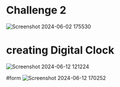 # Challenge 2
![Screenshot 2024-06-02 175530](https://github.com/tushar0103/ReactJs-from-begining/assets/109269801/db4f0604-5458-45c0-a014-2c652a0ed093)
 # creating Digital Clock

 ![Screenshot 2024-06-12 121224](https://github.com/tushar0103/ReactJs-from-begining/assets/109269801/1dc93f11-e834-4e8f-807a-8268d920afd7)

 #form 
 ![Screenshot 2024-06-12 170252](https://github.com/tushar0103/ReactJs-from-begining/assets/109269801/96388bb4-f680-4fb6-8c71-9c0c4a8f8ecd)

